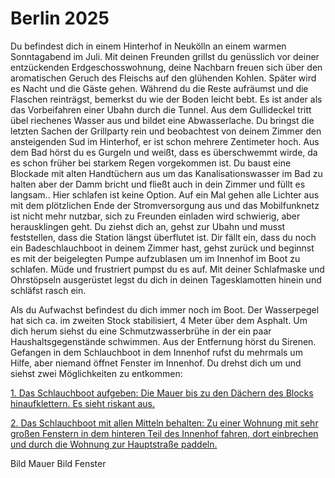 # Berlin 2025
Du befindest dich in einem Hinterhof in Neukölln an einem warmen Sonntagabend im Juli. Mit deinen Freunden grillst du genüsslich vor deiner entzückenden Erdgeschosswohnung, deine Nachbarn freuen sich über den aromatischen Geruch des Fleischs auf den glühenden Kohlen. Später wird es Nacht und die Gäste gehen.
Während du die Reste aufräumst und die Flaschen reinträgst, bemerkst du wie der Boden leicht bebt. Es ist ander als das Vorbeifahren einer Ubahn durch die Tunnel. Aus dem Gullideckel tritt übel riechenes Wasser aus und bildet eine Abwasserlache. Du bringst die letzten Sachen der Grillparty rein und beobachtest von deinem Zimmer den ansteigenden Sud im Hinterhof, er ist schon mehrere Zentimeter hoch. Aus dem Bad hörst du es Gurgeln und weißt, dass es überschwemmt wirde, da es schon früher bei starkem Regen vorgekommen ist. Du baust eine Blockade mit alten Handtüchern aus um das Kanalisationswasser im Bad zu halten aber der Damm bricht und fließt auch in dein Zimmer und füllt es langsam.. Hier schlafen ist keine Option. Auf ein Mal gehen alle Lichter aus mit dem plötzlichen Ende der Stromversorgung aus und das Mobilfunknetz ist nicht mehr nutzbar, sich zu Freunden einladen wird schwierig, aber herausklingen geht. Du ziehst dich an, gehst zur Ubahn und musst feststellen, dass die Station längst überflutet ist.
Dir fällt ein, dass du noch ein Badeschlauchboot in deinem Zimmer hast, gehst zurück und beginnst es mit der beigelegten Pumpe aufzublasen  um im Innenhof im Boot zu schlafen. Müde und frustriert pumpst du es auf. Mit deiner Schlafmaske und Ohrstöpseln ausgerüstet legst du dich in deinen Tagesklamotten hinein und schläfst rasch ein.

Als du Aufwachst befindest du dich immer noch im Boot. Der Wasserpegel hat sich ca. im zweiten Stock stabilisiert, 4 Meter über dem Asphalt. Um dich herum siehst du eine Schmutzwasserbrühe in der ein paar Haushaltsgegenstände schwimmen. Aus der Entfernung hörst du Sirenen. Gefangen in dem Schlauchboot in dem Innenhof rufst du mehrmals um Hilfe, aber niemand öffnet Fenster im Innenhof.
Du drehst dich um und siehst zwei Möglichkeiten zu entkommen:

[1. Das Schlauchboot aufgeben: Die Mauer bis zu den Dächern des Blocks hinaufklettern. Es sieht riskant aus.](https://github.com/NoCodeForOldMen/Berlin2020/blob/master/lib/S001.md)

[2. Das Schlauchboot mit allen Mitteln behalten: Zu einer Wohnung mit sehr großen Fenstern in dem hinteren Teil des Innenhof fahren, dort einbrechen und durch die Wohnung zur Hauptstraße paddeln.](https://github.com/NoCodeForOldMen/Berlin2020/blob/master/lib/S002.md)

Bild Mauer
Bild Fenster
